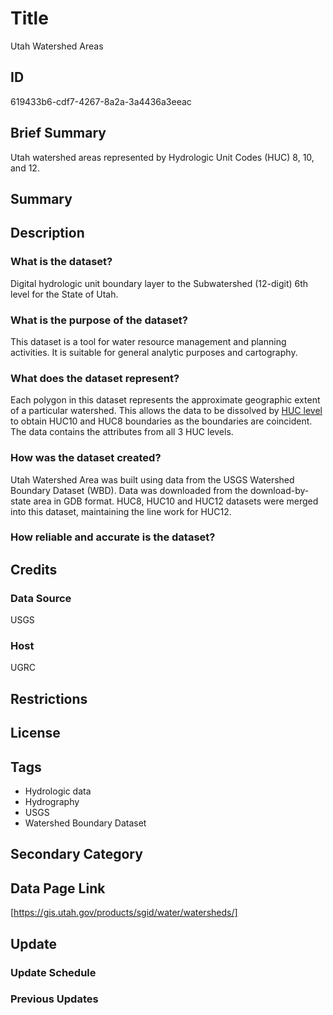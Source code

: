 # Title

Utah Watershed Areas

## ID

619433b6-cdf7-4267-8a2a-3a4436a3eeac

## Brief Summary

Utah watershed areas represented by Hydrologic Unit Codes (HUC) 8, 10, and 12.

## Summary

## Description

### What is the dataset?

Digital hydrologic unit boundary layer to the Subwatershed (12-digit) 6th level for the State of Utah.

### What is the purpose of the dataset?

This dataset is a tool for water resource management and planning activities. It is suitable for general analytic purposes and cartography.

### What does the dataset represent?

Each polygon in this dataset represents the approximate geographic extent of a particular watershed. This allows the data to be dissolved by [HUC level](https://nas.er.usgs.gov/hucs.aspx) to obtain HUC10 and HUC8 boundaries as the boundaries are coincident. The data contains the attributes from all 3 HUC levels.

### How was the dataset created?

Utah Watershed Area was built using data from the USGS Watershed Boundary Dataset (WBD). Data was downloaded from the download-by-state area in GDB format. HUC8, HUC10 and HUC12 datasets were merged into this dataset, maintaining the line work for HUC12.

### How reliable and accurate is the dataset?

## Credits

### Data Source

USGS

### Host

UGRC

## Restrictions

## License

## Tags

- Hydrologic data
- Hydrography
- USGS
- Watershed Boundary Dataset

## Secondary Category

## Data Page Link

[https://gis.utah.gov/products/sgid/water/watersheds/]

## Update

### Update Schedule

<!-- Unknown -->

### Previous Updates
